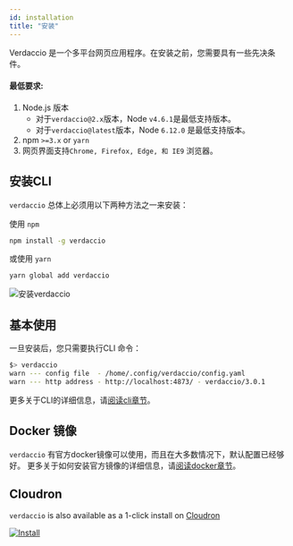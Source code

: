 ```yaml
---
id: installation
title: "安装"
---
```

Verdaccio 是一个多平台网页应用程序。在安装之前，您需要具有一些先决条件。

#### 最低要求:

1. Node.js 版本 
    - 对于`verdaccio@2.x`版本，Node `v4.6.1`是最低支持版本。
    - 对于`verdaccio@latest`版本，Node `6.12.0` 是最低支持版本。
2. npm `>=3.x` or `yarn`
3. 网页界面支持`Chrome, Firefox, Edge, 和 IE9` 浏览器。

## 安装CLI

`verdaccio` 总体上必须用以下两种方法之一来安装：

使用 `npm`

```bash
npm install -g verdaccio
```

或使用 `yarn`

```bash
yarn global add verdaccio
```

![安装verdaccio](/svg/install_verdaccio.gif)

## 基本使用

一旦安装后，您只需要执行CLI 命令：

```bash
$> verdaccio
warn --- config file  - /home/.config/verdaccio/config.yaml
warn --- http address - http://localhost:4873/ - verdaccio/3.0.1
```

更多关于CLI的详细信息，请[阅读cli章节](cli.md)。

## Docker 镜像

`verdaccio` 有官方docker镜像可以使用，而且在大多数情况下，默认配置已经够好。 更多关于如何安装官方镜像的详细信息，请[阅读docker章节](docker.md)。

## Cloudron

`verdaccio` is also available as a 1-click install on [Cloudron](https://cloudron.io)

[![Install](https://cloudron.io/img/button.svg)](https://cloudron.io/button.html?app=org.eggertsson.verdaccio)